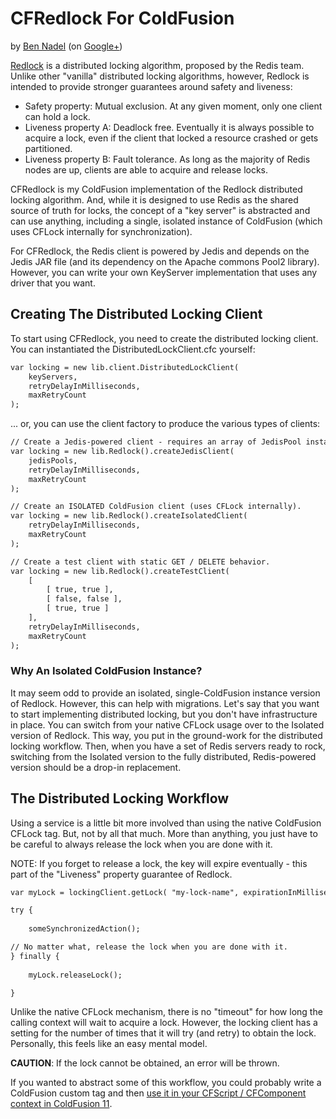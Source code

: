 
# CFRedlock For ColdFusion

by [Ben Nadel][bennadel] (on [Google+][googleplus])

[Redlock][redlock] is a distributed locking algorithm, proposed by the Redis team. Unlike
other "vanilla" distributed locking algorithms, however, Redlock is intended to provide 
stronger guarantees around safety and liveness:

* Safety property: Mutual exclusion. At any given moment, only one client can hold a 
  lock.
* Liveness property A: Deadlock free. Eventually it is always possible to acquire a lock,
  even if the client that locked a resource crashed or gets partitioned.
* Liveness property B: Fault tolerance. As long as the majority of Redis nodes are up, 
  clients are able to acquire and release locks.

CFRedlock is my ColdFusion implementation of the Redlock distributed locking algorithm. 
And, while it is designed to use Redis as the shared source of truth for locks, the 
concept of a "key server" is abstracted and can use anything, including a single, 
isolated instance of ColdFusion (which uses CFLock internally for synchronization).

For CFRedlock, the Redis client is powered by Jedis and depends on the Jedis JAR file 
(and its dependency on the Apache commons Pool2 library). However, you can write your
own KeyServer implementation that uses any driver that you want.

## Creating The Distributed Locking Client

To start using CFRedlock, you need to create the distributed locking client. You can 
instantiated the DistributedLockClient.cfc yourself:

```cfc
var locking = new lib.client.DistributedLockClient( 
	keyServers,
	retryDelayInMilliseconds,
	maxRetryCount 
);
```

... or, you can use the client factory to produce the various types of clients:

```cfc
// Create a Jedis-powered client - requires an array of JedisPool instances.
var locking = new lib.Redlock().createJedisClient( 
	jedisPools,
	retryDelayInMilliseconds,
	maxRetryCount
);

// Create an ISOLATED ColdFusion client (uses CFLock internally).
var locking = new lib.Redlock().createIsolatedClient( 
	retryDelayInMilliseconds,
	maxRetryCount
);

// Create a test client with static GET / DELETE behavior.
var locking = new lib.Redlock().createTestClient(
	[
		[ true, true ],
		[ false, false ],
		[ true, true ]
	],
	retryDelayInMilliseconds,
	maxRetryCount
);
```

### Why An Isolated ColdFusion Instance?

It may seem odd to provide an isolated, single-ColdFusion instance version of Redlock.
However, this can help with migrations. Let's say that you want to start implementing
distributed locking, but you don't have infrastructure in place. You can switch from 
your native CFLock usage over to the Isolated version of Redlock. This way, you put in
the ground-work for the distributed locking workflow. Then, when you have a set of Redis
servers ready to rock, switching from the Isolated version to the fully distributed, 
Redis-powered version should be a drop-in replacement.

## The Distributed Locking Workflow

Using a service is a little bit more involved than using the native ColdFusion CFLock 
tag. But, not by all that much. More than anything, you just have to be careful to always
release the lock when you are done with it.

NOTE: If you forget to release a lock, the key will expire eventually - this part of the
"Liveness" property guarantee of Redlock.

```cfc
var myLock = lockingClient.getLock( "my-lock-name", expirationInMilliseconds );

try {
	
	someSynchronizedAction();

// No matter what, release the lock when you are done with it.
} finally {
	
	myLock.releaseLock();

}
```

Unlike the native CFLock mechanism, there is no "timeout" for how long the calling 
context will wait to acquire a lock. However, the locking client has a setting for the
number of times that it will try (and retry) to obtain the lock. Personally, this feels
like an easy mental model.

**CAUTION**: If the lock cannot be obtained, an error will be thrown.

If you wanted to abstract some of this workflow, you could probably write a ColdFusion
custom tag and then [use it in your CFScript / CFComponent context in ColdFusion 11](http://www.bennadel.com/blog/2587-robust-cfscript-suport-for-tags-in-coldfusion-11-beta.htm).


[bennadel]: http://www.bennadel.com
[googleplus]: https://plus.google.com/108976367067760160494?rel=author
[redlock]: http://redis.io/topics/distlock